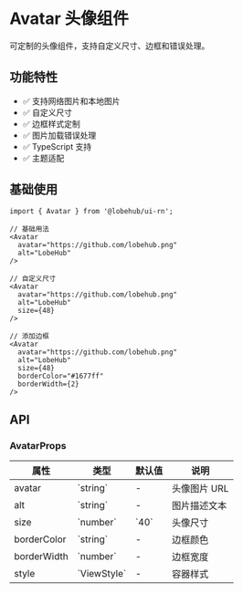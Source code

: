 # Avatar 头像组件

可定制的头像组件，支持自定义尺寸、边框和错误处理。

## 功能特性

- ✅ 支持网络图片和本地图片
- ✅ 自定义尺寸
- ✅ 边框样式定制
- ✅ 图片加载错误处理
- ✅ TypeScript 支持
- ✅ 主题适配

## 基础使用

```tsx
import { Avatar } from '@lobehub/ui-rn';

// 基础用法
<Avatar
  avatar="https://github.com/lobehub.png"
  alt="LobeHub"
/>

// 自定义尺寸
<Avatar
  avatar="https://github.com/lobehub.png"
  alt="LobeHub"
  size={48}
/>

// 添加边框
<Avatar
  avatar="https://github.com/lobehub.png"
  alt="LobeHub"
  size={48}
  borderColor="#1677ff"
  borderWidth={2}
/>
```

## API

### AvatarProps

| 属性        | 类型          | 默认值 | 说明         |
| ----------- | ------------- | ------ | ------------ |
| avatar      | \`string\`    | -      | 头像图片 URL |
| alt         | \`string\`    | -      | 图片描述文本 |
| size        | \`number\`    | \`40\` | 头像尺寸     |
| borderColor | \`string\`    | -      | 边框颜色     |
| borderWidth | \`number\`    | -      | 边框宽度     |
| style       | \`ViewStyle\` | -      | 容器样式     |
